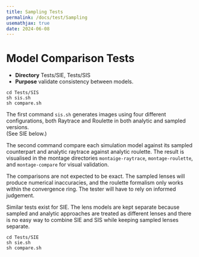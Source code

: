 ```yaml
---
title: Sampling Tests
permalink: /docs/test/Sampling
usemathjax: true
date: 2024-06-08
---
```



# Model Comparison Tests

+ **Directory** Tests/SIE, Tests/SIS
+ **Purpose** validate consistency between models.

```
cd Tests/SIS
sh sis.sh
sh compare.sh
```

The first command `sis.sh` generates images using four different configurations,
both Raytrace and Roulette in both analytic and sampled versions.  
(See SIE below.)

The second command compare each simulation model against its sampled counterpart and
analytic raytrace against analytic roulette.  The result is visualised in the montage
directories `montaige-raytrace`, `montage-roulette`, and `montage-compare` for visual
validation.

The comparisons are not expected to be exact.  The sampled lenses will produce numerical
inaccuracies, and the roulette formalism only works within the convergence ring.
The tester will have to rely on informed judgement.

Similar tests exist for SIE.  The lens models are kept separate because sampled and
analytic approaches are treated as different lenses and there is no easy way to combine
SIE and SIS while keeping sampled lenses separate.

```
cd Tests/SIE
sh sie.sh
sh compare.sh
```
